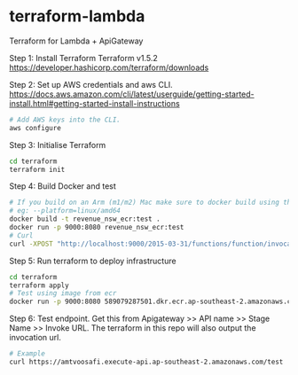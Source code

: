 # terraform-lambda
Terraform for Lambda + ApiGateway 

Step 1: Install Terraform
Terraform v1.5.2
https://developer.hashicorp.com/terraform/downloads

Step 2: Set up AWS credentials and aws CLI.
https://docs.aws.amazon.com/cli/latest/userguide/getting-started-install.html#getting-started-install-instructions

```bash
# Add AWS keys into the CLI.
aws configure
```

Step 3: Initialise Terraform
```bash
cd terraform
terraform init
```

Step 4: Build Docker and test
```bash
# If you build on an Arm (m1/m2) Mac make sure to docker build using the platform option. Alternatively you can change Lambda to use the arm architecture
# eg: --platform=linux/amd64
docker build -t revenue_nsw_ecr:test .
docker run -p 9000:8080 revenue_nsw_ecr:test
# Curl
curl -XPOST "http://localhost:9000/2015-03-31/functions/function/invocations" -d '{}'
```

Step 5: Run terraform to deploy infrastructure
```bash
cd terraform
terraform apply
# Test using image from ecr 
docker run -p 9000:8080 589079287501.dkr.ecr.ap-southeast-2.amazonaws.com/revenue_nsw_ecr:latest
```

Step 6: Test endpoint. Get this from Apigateway >> API name >> Stage Name >> Invoke URL. The terraform in this repo will also output the invocation url.
```bash
# Example
curl https://amtvoosafi.execute-api.ap-southeast-2.amazonaws.com/test
```
